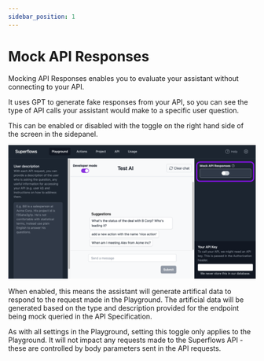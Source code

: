 ```yaml
---
sidebar_position: 1
---
```


# Mock API Responses

Mocking API Responses enables you to evaluate your assistant without connecting to your API.

It uses GPT to generate fake responses from your API, so you can see the type of API calls your assistant would make to a specific user question.

This can be enabled or disabled with the toggle on the right hand side of the screen in the sidepanel.

![Playground-image](../../static/img/docs/playground/test-mode/test-mode.png)

When enabled, this means the assistant will generate artifical data to respond to the request made in the Playground. The artificial data will be generated based on the type and description provided for the endpoint being mock queried in the API Specification.

As with all settings in the Playground, setting this toggle only applies to the Playground. It will not impact any requests made to the Superflows API - these are controlled by body parameters sent in the API requests.


